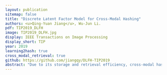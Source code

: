 ```yaml
---
layout: publication
sitemap: false
title: "Discrete Latent Factor Model for Cross-Modal Hashing"
authors: <u>Qing-Yuan Jiang</u>, Wu-Jun Li.
pdf: TIP2019_DLFH
image: TIP2019_DLFH.jpg
display: IEEE Transactions on Image Processing
display_short: TIP
year: 2019
learning2hash: true
cross_modal_retrieval: true
github: https://github.com/jiangqy/DLFH-TIP2019
abstract: "Due to its storage and retrieval efficiency, cross-modal hashing (CMH) has been widely used for cross-modal similarity search in many multimedia applications. According to the training strategy, existing CMH methods can be mainly divided into two categories: relaxation-based continuous methods and discrete methods. In general, the training of relaxation-based continuous methods is faster than discrete methods, but the accuracy of relaxation-based continuous methods is not satisfactory. On the contrary, the accuracy of discrete methods is typically better than relaxation-based continuous methods, but the training of discrete methods is very time-consuming. In this paper, we propose a novel CMH method, called discrete latent factor model based cross-modal hashing (DLFH), for cross modal similarity search. DLFH is a discrete method which can directly learn the binary hash codes for CMH. At the same time, the training of DLFH is efficient. Experiments show that DLFH can achieve significantly better accuracy than existing methods, and the training time of DLFH is comparable to that of relaxation-based continuous methods which are much faster than existing discrete methods."
---
```

